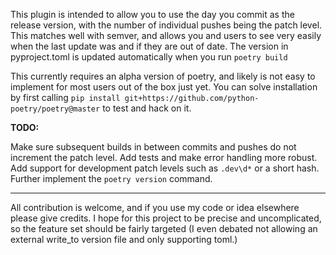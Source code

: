 This plugin is intended to allow you to use the day you commit as the release version, with the number of individual pushes being the patch level.
This matches well with semver, and allows you and users to see very easily when the last update was and if they are out of date.
The version in pyproject.toml is updated automatically when you run `poetry build`

This currently requires an alpha version of poetry, and likely is not easy to implement for most users out of the box just yet.
You can solve installation by first calling `pip install git+https://github.com/python-poetry/poetry@master` to test and hack on it.

__TODO:__ 

Make sure subsequent builds in between commits and pushes do not increment the patch level.
Add tests and make error handling more robust.
Add support for development patch levels such as `.dev\d*` or a short hash.
Further implement the `poetry version` command.
___

All contribution is welcome, and if you use my code or idea elsewhere please give credits. I hope for this project to be precise and uncomplicated, so the feature set should be fairly targeted (I even debated not allowing an external write_to version file and only supporting toml.)
